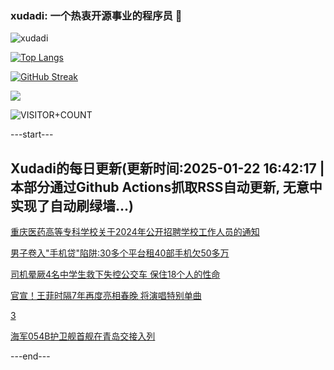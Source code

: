 ### xudadi: 一个热衷开源事业的程序员 👋

![xudadi](https://github-readme-stats-git-masterorgs-github-readme-stats-team.vercel.app/api?username=xudadi)

[![Top Langs](https://github-readme-stats.vercel.app/api/top-langs/?username=xudadi)](https://github.com/anuraghazra/github-readme-stats)

[![GitHub Streak](https://streak-stats.demolab.com?user=xudadi&locale=zh_Hans)](https://git.io/streak-stats)

![](https://raw.githubusercontent.com/xudadi/xudadi/main/assets/github-contribution-grid-snake.svg)

![VISITOR+COUNT](https://komarev.com/ghpvc/?username=xudadi&label=VISITOR+COUNT)


---start---

## Xudadi的每日更新(更新时间:2025-01-22 16:42:17 | 本部分通过Github Actions抓取RSS自动更新, 无意中实现了自动刷绿墙...)

[重庆医药高等专科学校关于2024年公开招聘学校工作人员的通知](https://www.gongkaoleida.com/article/2273305)

[男子卷入"手机贷"陷阱:30多个平台租40部手机欠50多万](https://m.163.com/news/article/JMEVEV2S0514R9P4.html)

[司机晕厥4名中学生救下失控公交车 保住18个人的性命](https://m.163.com/news/article/JMG4NIAI0514CDBK.html)

[官宣！王菲时隔7年再度亮相春晚 将演唱特别单曲](https://m.163.com/news/article/JMGGJF9R051492T3.html)

[3](https://m.163.com/touch/news/sub/domestic)

[海军054B护卫舰首舰在青岛交接入列](https://m.163.com/news/article/JMGGKJPP000189PS.html)

---end---
